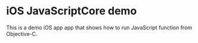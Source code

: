# iOS JavaScriptCore demo

This is a demo iOS app app that shows how to run JavaScript function from Objective-C.
